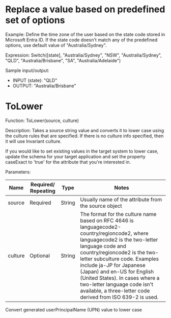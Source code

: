 Replace a value based on predefined set of options
===

Example: Define the time zone of the user based on the state code stored in Microsoft Entra ID. If the state code doesn't match any of the predefined options, use default value of "Australia/Sydney".

Expression: Switch([state], "Australia/Sydney", "NSW", "Australia/Sydney", "QLD", "Australia/Brisbane", "SA", "Australia/Adelaide")

Sample input/output:

- INPUT (state): "QLD"
- OUTPUT: "Australia/Brisbane"

ToLower
===

Function: ToLower(source, culture)

Description: Takes a source string value and converts it to lower case using the culture rules that are specified. If there is no culture info specified, then it will use Invariant culture.

If you would like to set existing values in the target system to lower case, update the schema for your target application and set the property caseExact to 'true' for the attribute that you're interested in.

Parameters:

| Name   | Required/ Repeating | Type   | Notes                                                                                                                                                                                                                                                                       |
|--------|----------------------|--------|-----------------------------------------------------------------------------------------------------------------------------------------------------------------------------------------------------------------------------------------------------------------------------|
| source | Required             | String | Usually name of the attribute from the source object                                                                                                                                                                                                                         |
| culture| Optional             | String | The format for the culture name based on RFC 4646 is languagecode2-country/regioncode2, where languagecode2 is the two-letter language code and country/regioncode2 is the two-letter subculture code. Examples include ja-JP for Japanese (Japan) and en-US for English (United States). In cases where a two-letter language code isn't available, a three-letter code derived from ISO 639-2 is used. |

Convert generated userPrincipalName (UPN) value to lower case